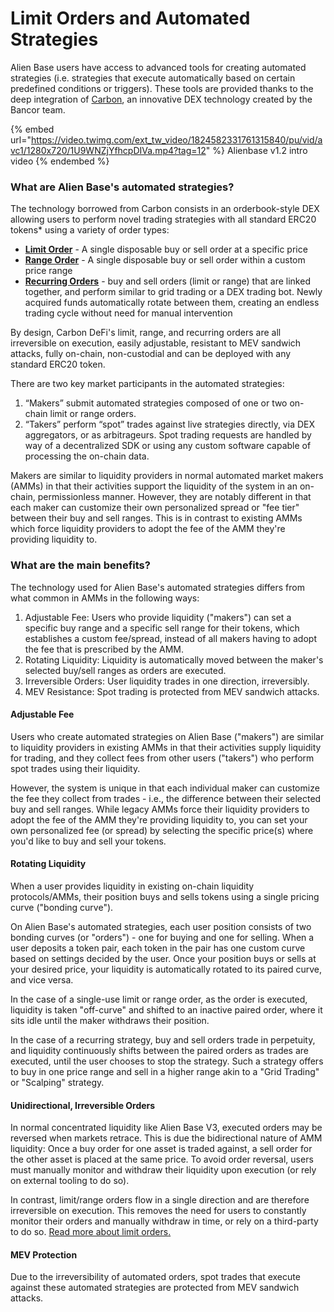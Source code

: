 # Limit Orders and Automated Strategies

Alien Base users have access to advanced tools for creating automated strategies (i.e. strategies that execute automatically based on certain predefined conditions or triggers). These tools are provided thanks to the deep integration of [Carbon](https://www.carbondefi.xyz/), an innovative DEX technology created by the Bancor team.&#x20;



{% embed url="https://video.twimg.com/ext_tw_video/1824582331761315840/pu/vid/avc1/1280x720/1U9WNZjYfhcpDIVa.mp4?tag=12" %}
Alienbase v1.2 intro video
{% endembed %}

### What are Alien Base's automated strategies?

The technology borrowed from Carbon consists in an orderbook-style DEX allowing users to perform novel trading strategies with all standard ERC20 tokens\* using a variety of order types:

* [**Limit Order**](limit-orders.md) - A single disposable buy or sell order at a specific price
* [**Range Order**](range-orders.md) - A single disposable buy or sell order within a custom price range
* [**Recurring Orders**](recurring-orders.md) - buy and sell orders (limit or range) that are linked together, and perform similar to grid trading or a DEX trading bot. Newly acquired funds automatically rotate between them, creating an endless trading cycle without need for manual intervention

By design, Carbon DeFi's limit, range, and recurring orders are all irreversible on execution, easily adjustable, resistant to MEV sandwich attacks, fully on-chain, non-custodial and can be deployed with any standard ERC20 token.

There are two key market participants in the automated strategies:

1. “Makers” submit automated strategies composed of one or two on-chain limit or range orders.
2. “Takers” perform “spot” trades against live strategies directly, via DEX aggregators, or as arbitrageurs. Spot trading requests are handled by way of a decentralized SDK or using any custom software capable of processing the on-chain data.

Makers are similar to liquidity providers in normal automated market makers (AMMs) in that their activities support the liquidity of the system in an on-chain, permissionless manner. However, they are notably different in that each maker can customize their own personalized spread or "fee tier" between their buy and sell ranges. This is in contrast to existing AMMs which force liquidity providers to adopt the fee of the AMM they're providing liquidity to.

### What are the main benefits?

The technology used for Alien Base's automated strategies differs from what common in AMMs in the following ways:

1. Adjustable Fee: Users who provide liquidity ("makers") can set a specific buy range and a specific sell range for their tokens, which establishes a custom fee/spread, instead of all makers having to adopt the fee that is prescribed by the AMM.
2. Rotating Liquidity: Liquidity is automatically moved between the maker's selected buy/sell ranges as orders are executed.
3. Irreversible Orders: User liquidity trades in one direction, irreversibly.
4. MEV Resistance: Spot trading is protected from MEV sandwich attacks.

#### Adjustable Fee <a href="#adjustable-fee" id="adjustable-fee"></a>

Users who create automated strategies on Alien Base ("makers") are similar to liquidity providers in existing AMMs in that their activities supply liquidity for trading, and they collect fees from other users ("takers") who perform spot trades using their liquidity.

However, the system is unique in that each individual maker can customize the fee they collect from trades - i.e., the difference between their selected buy and sell ranges. While legacy AMMs force their liquidity providers to adopt the fee of the AMM they're providing liquidity to,  you can set your own personalized fee (or spread) by selecting the specific price(s) where you'd like to buy and sell your tokens.

#### Rotating Liquidity <a href="#rotating-liquidity" id="rotating-liquidity"></a>

When a user provides liquidity in existing on-chain liquidity protocols/AMMs, their position buys and sells tokens using a single pricing curve ("bonding curve").

On Alien Base's automated strategies, each user position consists of two bonding curves (or "orders") - one for buying and one for selling. When a user deposits a token pair, each token in the pair has one custom curve based on settings decided by the user. Once your position buys or sells at your desired price, your liquidity is automatically rotated to its paired curve, and vice versa.

In the case of a single-use limit or range order, as the order is executed, liquidity is taken "off-curve" and shifted to an inactive paired order, where it sits idle until the maker withdraws their position.

In the case of a recurring strategy, buy and sell orders trade in perpetuity, and liquidity continuously shifts between the paired orders as trades are executed, until the user chooses to stop the strategy. Such a strategy offers to buy in one price range and sell in a higher range akin to a "Grid Trading" or "Scalping" strategy.

#### Unidirectional, Irreversible Orders <a href="#unidirectional-irreversible-orders" id="unidirectional-irreversible-orders"></a>

In normal concentrated liquidity like Alien Base V3, executed orders may be reversed when markets retrace. This is due the bidirectional nature of AMM liquidity: Once a buy order for one asset is traded against, a sell order for the other asset is placed at the same price. To avoid order reversal, users must manually monitor and withdraw their liquidity upon execution (or rely on external tooling to do so).

In contrast, limit/range orders flow in a single direction and are therefore irreversible on execution. This removes the need for users to constantly monitor their orders and manually withdraw in time, or rely on a third-party to do so. [Read more about limit orders](limit-orders.md)[.](https://medium.com/carbondefi/true-dex-limit-orders-carbon-vs-existing-solutions-58cd955098fd)

#### MEV Protection <a href="#mev-protection" id="mev-protection"></a>

Due to the irreversibility of automated orders, spot trades that execute against these automated strategies are protected from MEV sandwich attacks.
